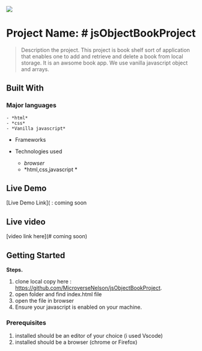 
![](https://img.shields.io/badge/Microverse-blueviolet)

# Project Name: # jsObjectBookProject 

> Description the project.
>This project is book shelf sort of application that enables one to add and retrieve and delete a book from local storage. It is an awsome book app. We use vanilla javascript object and arrays.

## Built With

### Major languages
    - *html*
    - *css*
    - *Vanilla javascript*
- Frameworks

- Technologies used
    - *browser*
    -  *html,css,javascript *


## Live Demo

[Live Demo Link]( : coming soon
## Live video
[video link here](# coming soon)

## Getting Started

**Steps.**
1. clone local copy here : https://github.com/MicroverseNelson/jsObjectBookProject.
2. open folder and find index.html file
3. open the file in browser
4. Ensure your javascript is enabled on your machine.


### Prerequisites
1. installed should be  an editor of your choice (i used Vscode)
2. installed should be  a browser (chrome or Firefox)
